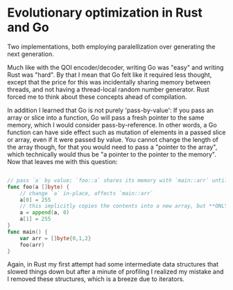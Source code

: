 # Evolutionary optimization in Rust and Go

Two implementations, both employing paralellization over generating the next generation.

Much like with the QOI encoder/decoder, writing Go was "easy" and writing Rust was "hard". By that I mean that Go felt like it required less thought, except that the price for this was incidentally sharing memory between threads, and not having a thread-local random number generator.
Rust forced me to think about these concepts ahead of compilation.

In addition I learned that Go is not purely 'pass-by-value': If you pass an array or slice into a function, Go will pass a fresh pointer to the same memory, which I would consider pass-by-reference. In other words, a Go function can have side effect such as mutation of elements in a passed slice or array, even if it were passed by value. You cannot change the length of the array though, for that you would need to pass a "pointer to the array", which technically would thus be "a pointer to the pointer to the memory". Now that leaves me with this question:

```go

// pass `a` by value; `foo::a` shares its memory with `main::arr` until the `append`
func foo(a []byte) {
    // change `a` in-place, affects `main::arr`
    a[0] = 255
    // this implicitly copies the contents into a new array, but **ONLY** if the capacity of arr is insufficient?!
    a = append(a, 0)
    a[1] = 255
}
func main() {
    var arr = []byte{0,1,2}
    foo(arr)
}

```

Again, in Rust my first attempt had some intermediate data structures that slowed things down but after a minute of profiling I realized my mistake and I removed these structures, which is a breeze due to iterators.